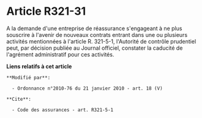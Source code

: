 # Article R321-31

A la demande d'une entreprise de réassurance s'engageant à ne plus souscrire à l'avenir de nouveaux contrats entrant dans une
ou plusieurs activités mentionnées à l'article R. 321-5-1, l'Autorité de contrôle prudentiel peut, par décision publiée au
Journal officiel, constater la caducité de l'agrément administratif pour ces activités.

**Liens relatifs à cet article**

	**Modifié par**:

	  - Ordonnance n°2010-76 du 21 janvier 2010 - art. 18 (V)

	**Cite**:

	  - Code des assurances - art. R321-5-1
